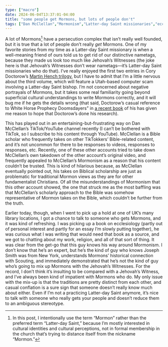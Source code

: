 ```yaml
---
type: ["macro"]
date: 2024-06-04T13:37:01-04:00
title: "some people get Mormons, but lots of people don't"
tags: ["Dan McClellan","Mormonism","Latter-day Saint missionaries","ecclesiology","libraries"]
---
```

A lot of Mormons[^1] have a persecution complex that isn’t really well founded, but it is true that a lot of people don’t really *get* Mormons. One of my favorite stories from my time as a Latter-day Saint missionary is when a well-meaning friend of ours told us to get rid of our distinctive nametags, because they made us look too much like Jehovah’s Witnesses (the joke here is that Jehovah’s Witnesses don’t wear nametags—it’s Latter-day Saint missionaries who do that). I’ve really enjoyed the first two entries in Cory Doctorow’s [Martin Hench trilogy](https://spencergreenhalgh.com/tags/martin-hench-series/), but I have to admit that I’m a little nervous about the third volume, which will feature a Utah-based computer scam involving a Latter-day Saint bishop. I’m not concerned about negative portrayals of Mormons, but it takes some real familiarity going beyond superficial cultural understandings to write Mormons correctly, and it will bug me if he gets the details wrong (that said, Doctorow’s casual reference to White Horse Prophecy Doomsdayers” in [a recent book](https://spencergreenhalgh.com/communities/2023-11-18-ive-read/) of his has given me reason to hope that Doctorow’s done his research). 

[^1]: In this post, I intentionally use the term “Mormon” rather than the preferred term “Latter-day Saint,” because I’m mostly interested in cultural identities and cultural perceptions, not in formal membership in the church that’s trying to distance itself from the nickname “Mormon.”

This has played out in an entertaining-but-frustrating way on Dan McClellan’s TikTok/YouTube channel recently (I can’t be bothered with TikTok, so I subscribe to his content through YouTube). McClellan is a Bible scholar who frequently takes on other TikTokkers’ Bible-related content, and it’s not uncommon for there to be responses to videos, responses to responses, etc. Recently, one of these other accounts tried to take down McClellan’s own takedown of the other account’s original video, and frequently appealed to McClellan’s Mormonism as a reason that his content couldn’t be trusted. This is kind of hilarious because, as McClellan eventually pointed out, his takes on Biblical scholarship are just as problematic for traditional Mormon views as they are for other fundamentalist Christians. Of all the misunderstandings of Mormonism that this other account showed, the one that struck me as the most baffling was that McClellan’s scholarly approach to the Bible was somehow representative of Mormon takes on the Bible, which couldn’t be further from the truth.

Earlier today, though, when I went to pick up a hold at one of UK’s many library locations, I got a chance to talk to someone who gets Mormons, and it was kind of refreshing. I was picking up a book on ecclesiology (partly out of personal interest and partly for an essay I’m slowly putting together), he was curious what I was writing that would need that book as a source, and we got to chatting about my work, religion, and all of that sort of thing. It was clear from the get-go that this guy knows his way around Mormonism. I don’t know that he’s an expert, but he’s the kind of guy who knows Joseph Smith was from New York, understands Mormons’ historical connection with Scouting, and immediately demonstrated that he’s not the kind of guy who’s going to mix up Mormons with the Jehovah’s Witnesses. For the record, I don’t think it’s insulting to be compared with a Jehovah’s Witness, and I’ve always been kind of impatient with Mormons who do. My only issue with the mix-up is that the traditions are pretty distinct from each other, and casual conflation is a sure sign that someone doesn’t really know much about either. Even if I’m not a practicing Latter-day Saint anymore, it’s nice to talk with someone who really gets your people and doesn’t reduce them to an ambiguous stereotype. 
